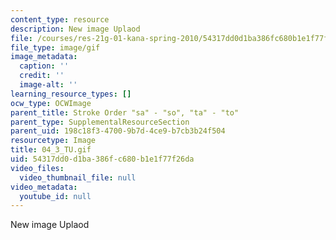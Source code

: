 ```yaml
---
content_type: resource
description: New image Uplaod
file: /courses/res-21g-01-kana-spring-2010/54317dd0d1ba386fc680b1e1f77f26da_04_3_TU.gif
file_type: image/gif
image_metadata:
  caption: ''
  credit: ''
  image-alt: ''
learning_resource_types: []
ocw_type: OCWImage
parent_title: Stroke Order "sa" - "so", "ta" - "to"
parent_type: SupplementalResourceSection
parent_uid: 198c18f3-4700-9b7d-4ce9-b7cb3b24f504
resourcetype: Image
title: 04_3_TU.gif
uid: 54317dd0-d1ba-386f-c680-b1e1f77f26da
video_files:
  video_thumbnail_file: null
video_metadata:
  youtube_id: null
---
```

New image Uplaod

